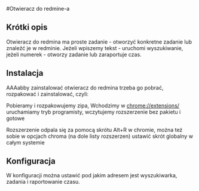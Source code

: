 #Otwieracz do redmine-a

## Krótki opis

Otwieracz do redmina ma proste zadanie - otworzyć konkretne zadanie lub znaleźć je w redminie.
Jeżeli wpiszemy tekst - uruchomi wyszukiwanie, jeżeli numerek - otworzy zadanie lub zaraportuje czas. 

## Instalacja
AAAabby zainstalować otwieracz do redmina trzeba go pobrać, rozpakować i zainstalować, czyli:  

Pobieramy i rozpakowujemy zipa, Wchodzimy w [chrome://extensions/](chrome://extensions/)  uruchamiamy tryb programisty, wczytujemy rozszerzenie bez pakietu i gotowe

Rozszerzenie odpala się za pomocą skrótu Alt+R w chromie, można też sobie w opcjach chroma (na dole listy rozszerzen) ustawić skrót globalny w całym systemie

## Konfiguracja 

W konfiguracji można ustawić pod jakim adresem jest wyszukiwarka, zadania i raportowanie czasu.